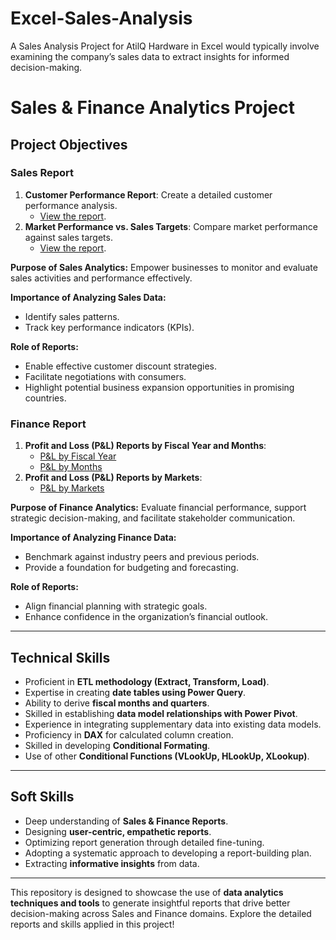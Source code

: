 # Excel-Sales-Analysis
A Sales Analysis Project for AtilQ Hardware in Excel would typically involve examining the company’s sales data to extract insights for informed decision-making. 
# Sales & Finance Analytics Project  

## Project Objectives  

### **Sales Report**  
1. **Customer Performance Report**: Create a detailed customer performance analysis.  
   - [View the report](https://github.com/DishaDas-04/Excel-Sales-Analysis/blob/main/AtliQ%20Sales%20Analysis.pdf).
2. **Market Performance vs. Sales Targets**: Compare market performance against sales targets.  
   - [View the report](https://github.com/DishaDas-04/Excel-Sales-Analysis/blob/main/AtliQ%20Maket%20performance.pdf).

**Purpose of Sales Analytics:** Empower businesses to monitor and evaluate sales activities and performance effectively.  

**Importance of Analyzing Sales Data:**  
- Identify sales patterns.  
- Track key performance indicators (KPIs).  

**Role of Reports:**  
- Enable effective customer discount strategies.  
- Facilitate negotiations with consumers.  
- Highlight potential business expansion opportunities in promising countries.  

### **Finance Report**  
1. **Profit and Loss (P&L) Reports by Fiscal Year and Months**:  
   - [P&L by Fiscal Year](https://github.com/DishaDas-04/Excel-Sales-Analysis/blob/main/P%20and%20L.pdf)
   - [P&L by Months](https://github.com/DishaDas-04/Excel-Sales-Analysis/blob/main/P%26L%20by%20months.pdf) 
2. **Profit and Loss (P&L) Reports by Markets**:  
   - [P&L by Markets](https://github.com/DishaDas-04/Excel-Sales-Analysis/blob/main/P%26L%20for%20market.pdf)

**Purpose of Finance Analytics:** Evaluate financial performance, support strategic decision-making, and facilitate stakeholder communication.  

**Importance of Analyzing Finance Data:**  
- Benchmark against industry peers and previous periods.  
- Provide a foundation for budgeting and forecasting.  

**Role of Reports:**  
- Align financial planning with strategic goals.  
- Enhance confidence in the organization’s financial outlook.  

---

## **Technical Skills**  

- Proficient in **ETL methodology (Extract, Transform, Load)**.  
- Expertise in creating **date tables using Power Query**.  
- Ability to derive **fiscal months and quarters**.  
- Skilled in establishing **data model relationships with Power Pivot**.  
- Experience in integrating supplementary data into existing data models.  
- Proficiency in **DAX** for calculated column creation.
- Skilled in developing **Conditional Formating**.
- Use of other **Conditional Functions (VLookUp, HLookUp, XLookup)**.

---

## **Soft Skills**  

- Deep understanding of **Sales & Finance Reports**.  
- Designing **user-centric, empathetic reports**.  
- Optimizing report generation through detailed fine-tuning.  
- Adopting a systematic approach to developing a report-building plan.
- Extracting **informative insights** from data.  

---

This repository is designed to showcase the use of **data analytics techniques and tools** to generate insightful reports that drive better decision-making across Sales and Finance domains. Explore the detailed reports and skills applied in this project!
